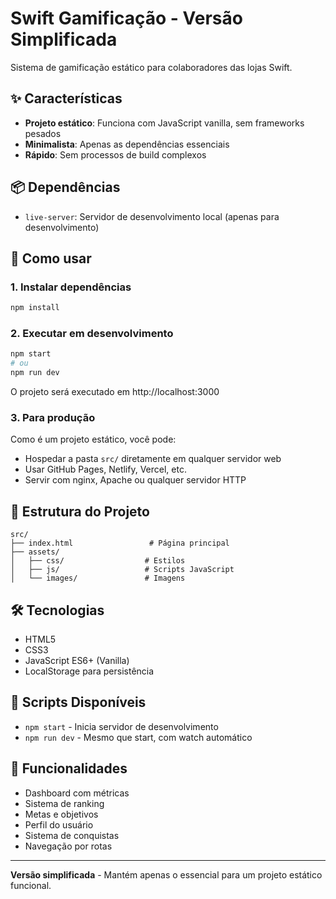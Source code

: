 # Swift Gamificação - Versão Simplificada

Sistema de gamificação estático para colaboradores das lojas Swift.

## ✨ Características

- **Projeto estático**: Funciona com JavaScript vanilla, sem frameworks pesados
- **Minimalista**: Apenas as dependências essenciais
- **Rápido**: Sem processos de build complexos

## 📦 Dependências

- `live-server`: Servidor de desenvolvimento local (apenas para desenvolvimento)

## 🚀 Como usar

### 1. Instalar dependências

```bash
npm install
```

### 2. Executar em desenvolvimento

```bash
npm start
# ou
npm run dev
```

O projeto será executado em http://localhost:3000

### 3. Para produção

Como é um projeto estático, você pode:

- Hospedar a pasta `src/` diretamente em qualquer servidor web
- Usar GitHub Pages, Netlify, Vercel, etc.
- Servir com nginx, Apache ou qualquer servidor HTTP

## 📁 Estrutura do Projeto

```
src/
├── index.html                 # Página principal
├── assets/
│   ├── css/                  # Estilos
│   ├── js/                   # Scripts JavaScript
│   └── images/               # Imagens
```

## 🛠️ Tecnologias

- HTML5
- CSS3
- JavaScript ES6+ (Vanilla)
- LocalStorage para persistência

## 📝 Scripts Disponíveis

- `npm start` - Inicia servidor de desenvolvimento
- `npm run dev` - Mesmo que start, com watch automático

## 🎯 Funcionalidades

- Dashboard com métricas
- Sistema de ranking
- Metas e objetivos
- Perfil do usuário
- Sistema de conquistas
- Navegação por rotas

---

**Versão simplificada** - Mantém apenas o essencial para um projeto estático funcional.